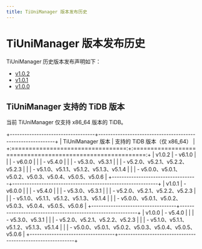 ```yaml
---
title: TiUniManager 版本发布历史
---
```


# TiUniManager 版本发布历史

TiUniManager 历史版本发布声明如下：

- [v1.0.2](/tiunimanager/tiunimanager-release-1.0.2.md)
- [v1.0.1](/tiunimanager/tiunimanager-release-1.0.1.md)
- [v1.0.0](/tiunimanager/tiunimanager-release-1.0.0.md)

## TiUniManager 支持的 TiDB 版本

当前 TiUniManager 仅支持 x86_64 版本的 TiDB。

+-----------------------------------+------------------------------------------------------------+
| TiUniManager 版本                 | 支持的 TiDB 版本（仅 x86_64）                              |
+:=================================:+:==========================================================:+
| v1.0.2                            | - v6.1.0                                                   |
|                                   | - v6.0.0                                                   |
|                                   | - v5.4.0                                                   |
|                                   | - v5.3.0、v5.3.1                                           |
|                                   | - v5.2.0、v5.2.1、v5.2.2、v5.2.3                           |
|                                   | - v5.1.0、v5.1.1、v5.1.2、v5.1.3、v5.1.4                   |
|                                   | - v5.0.0、v5.0.1、v5.0.2、v5.0.3、v5.0.4、v5.0.5、v5.0.6   |
+-----------------------------------+------------------------------------------------------------+
| v1.0.1                            | - v6.0.0                                                   |
|                                   | - v5.4.0                                                   |
|                                   | - v5.3.0、v5.3.1                                           |
|                                   | - v5.2.0、v5.2.1、v5.2.2、v5.2.3                           |
|                                   | - v5.1.0、v5.1.1、v5.1.2、v5.1.3、v5.1.4                   |
|                                   | - v5.0.0、v5.0.1、v5.0.2、v5.0.3、v5.0.4、v5.0.5、v5.0.6   |
+-----------------------------------+------------------------------------------------------------+
| v1.0.0                            | - v5.4.0                                                   |
|                                   | - v5.3.0、v5.3.1                                           |
|                                   | - v5.2.0、v5.2.1、v5.2.2、v5.2.3                           |
|                                   | - v5.1.0、v5.1.1、v5.1.2、v5.1.3、v5.1.4                   |
|                                   | - v5.0.0、v5.0.1、v5.0.2、v5.0.3、v5.0.4、v5.0.5、v5.0.6   |
+-----------------------------------+------------------------------------------------------------+
